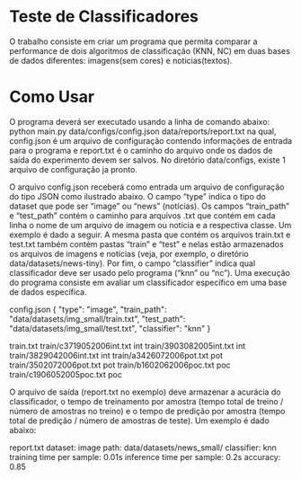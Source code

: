 # Teste de Classificadores
O trabalho consiste em criar um programa que permita comparar a performance de dois algoritmos de classificação (KNN, NC) em duas bases de dados diferentes: imagens(sem cores) e noticias(textos).

# Como Usar
O programa deverá ser executado usando a linha de comando abaixo:
 python main.py data/configs/config.json data/reports/report.txt
na qual, config.json é um arquivo de configuração contendo informações de entrada para o programa e report.txt é o caminho do arquivo onde os dados de saída do experimento devem ser salvos. No diretório data/configs, existe 1 arquivo de configuração ja pronto.

O arquivo config.json receberá como entrada um arquivo de configuração do tipo JSON como ilustrado abaixo. O campo “type” indica o tipo do dataset que pode ser “image” ou “news” (notícias). 
Os campos “train_path” e “test_path” contém o caminho para arquivos .txt que contém em cada linha o nome de um arquivo de imagem ou notícia e a respectiva classe. Um exemplo é dado a seguir. A mesma pasta que contém os arquivos train.txt e test.txt também contém pastas “train” e “test” e nelas estão armazenados os arquivos de imagens e notícias (veja, por exemplo, o diretório data/datasets/news-tiny). Por fim, o campo “classifier” indica qual classificador deve ser usado pelo programa (“knn” ou “nc”). 
Uma execução do programa consiste em avaliar um classificador específico em uma base de dados específica.

 config.json
 {
  "type": "image",
  "train_path": "data/datasets/img_small/train.txt",
  "test_path": "data/datasets/img_small/test.txt",
  "classifier": "knn"
 }
 
 train.txt
 train/c3719052006int.txt int
 train/3903082005int.txt int
 train/3829042006int.txt int
 train/a3426072006pot.txt pot
 train/3502072006pot.txt pot
 train/b1602062006poc.txt poc
 train/c1906052005poc.txt poc
 
O arquivo de saída (report.txt no exemplo) deve armazenar a acurácia do classificador, o tempo de treinamento por amostra (tempo total de treino / número de amostras no treino) e o tempo de predição por amostra (tempo total de predição / número de amostras de teste). Um exemplo é dado abaixo:

 report.txt
 dataset: image
 path: data/datasets/news_small/
 classifier: knn
 training time per sample: 0.01s
 inference time per sample: 0.2s
 accuracy: 0.85



